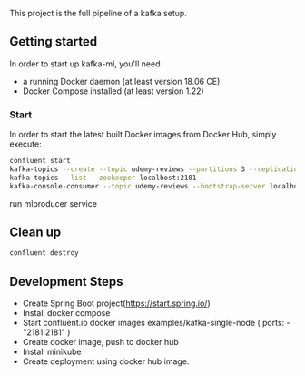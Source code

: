 This project is the full pipeline of a kafka setup.

## Getting started

In order to start up kafka-ml, you'll need
* a running Docker daemon (at least version 18.06 CE)
* Docker Compose installed (at least version 1.22)

### Start

In order to start the latest built Docker images from Docker Hub, simply execute:

```bash
confluent start
kafka-topics --create --topic udemy-reviews --partitions 3 --replication-factor 1 --zookeeper localhost:2181
kafka-topics --list --zookeeper localhost:2181
kafka-console-consumer --topic udemy-reviews --bootstrap-server localhost:9092
```
run mlproducer service

## Clean up
```bash
confluent destroy
```

## Development Steps
* Create Spring Boot project(https://start.spring.io/)
* Install docker compose
* Start confluent.io docker images 
   examples/kafka-single-node (     ports:
      - "2181:2181" )
* Create docker image, push to docker hub
* Install minikube
* Create deployment using docker hub image.
